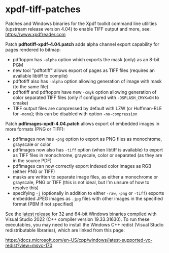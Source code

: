 # xpdf-tiff-patches

Patches and Windows binaries for the Xpdf toolkit command line utilities (upstream release version 4.04) to enable TIFF output and more, see: https://www.xpdfreader.com

Patch **pdftotiff-xpdf-4.04.patch** adds alpha channel export capability for pages rendered to bitmap:

* pdftoppm has `-alpha` option which exports the mask (only) as an 8-bit PGM
* new tool "pdftotiff" allows export of pages as TIFF files (requires an available libtiff to compile)
* pdftotiff also has `-alpha` option allowing generation of image with mask (to the same file)
* pdftotiff and pdftoppm have new `-cmyk` option allowing generation of color separated TIFF files (only if configured with `-DSPLASH_CMYK=ON` to cmake)
* TIFF output files are compressed by default with LZW (or Huffman-RLE for `-mono`); this can be disabled with option `-no-compression`

Patch **pdfimages-xpdf-4.04.patch** allows export of embedded images in more formats (PNG or TIFF):

* pdfimages now has `-png` option to export as PNG files as monochrome, grayscale or color
* pdfimages now also has `-tiff` option (when libtiff is available) to export as TIFF files in monochrome, grayscale, color or separated (as they are in the source PDF)
* pdfimages can now correctly export indexed color images as RGB (either PNG or TIFF)
* masks are written to separate image files, as either a monochrome or grayscale, PNG or TIFF (this is not ideal, but I'm unsure of how to resolve this)
* specifying `-j` (optionally in addition to either `-raw`, `-png` or `-tiff`) exports embedded JPEG images as `.jpg` files with other images in the specified format (PBM if not specified)

See the [latest release](https://github.com/cpp-tutor/xpdf-tiff-patches/releases/tag/4.04-release4) for 32 and 64-bit Windows binaries compiled with Visual Studio 2022 (C++ compiler version 19.33.31630). To run these executables, you may need to install the Windows C++ redist (Visual Studio redistributable libraries), which are linked from this page:

https://docs.microsoft.com/en-US/cpp/windows/latest-supported-vc-redist?view=msvc-170
